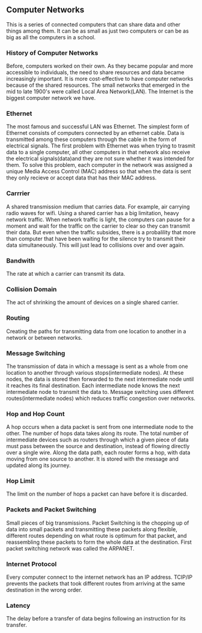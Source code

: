 ## Computer Networks
This is a series of connected computers that can share data and other things among them. It can be as small as just two computers or can be as big as all the computers in a school. 

### History of Computer Networks
Before, computers worked on their own. As they became popular and more accessible to individuals, the need to share resources and data became increasingly important. It is more cost-effective to have computer networks because of the shared resources.
The small networks that emerged in the mid to late 1900's were called Local Area Network(LAN).
The Internet is the biggest computer network we have.

### Ethernet
The most famous and successful LAN was Ethernet. The simplest form of Ethernet consists of computers connected by an ethernet cable. Data is transmitted among these computers through the cable in the form of electrical signals. The first problem with Ethernet was when trying to trasmit data to a single computer, all other computers in that network also receive the electrical signals(data)and they are not sure whether it was intended for them. To solve this problem, each computer in the network was assigned a unique Media Access Control (MAC) address so that when the data is sent they only recieve or accept data that has their MAC address. 

### Carrrier
A shared transmission medium that carries data. For example, air carrying radio waves for wifi.
Using a shared carrier has a big limitation, heavy network traffic. When network traffic is light, the computers can pause for a moment and wait for the traffic on the carrier to clear so they can transmit their data. But even when the traffic subsides, there is a probalility that more than computer that have been waiting for the silence try to transmit their data simultaneously. This will just lead to collisions over and over again.

### Bandwith
The rate at which a carrier can transmit its data.

### Collision Domain
The act of shrinking the amount of devices on a single shared carrier.

### Routing
Creating the paths for transmitting data from one location to another in a network or between networks.

### Message Switching
The transmission of data in which a message is sent as a whole from one location to another through various stops(intermediate nodes). At these nodes, the data is stored then forwarded to the next intermediate node until it reaches its final destination. Each intermediate node knows the next intermediate node to transmit the data to. Message switching uses different routes(intermediate nodes) which reduces traffic congestion over networks.

### Hop and Hop Count
A hop occurs when a data packet is sent from one intermediate node to the other. The number of hops data takes along its route. The total number of intermediate devices such as routers through which a given piece of data must pass between the source and destination, instead of flowing directly over a single wire. Along the data path, each router forms a hop, with data moving from one source to another. It is stored with the message and updated along its journey.

### Hop Limit
The limit on the number of hops a packet can have before it is discarded.

### Packets and Packet Switching
Small pieces of big transmissions. Packet Switching is the chopping up of data into small packets and transmitting these packets along flexible, different routes depending on what route is optimum for that packet, and reassembling these packets to form the whole data at the destination. First packet switching network was called the ARPANET. 

### Internet Protocol
Every computer connect to the internet network has an IP address. TCIP/IP prevents the packets that took different routes from arriving at the same destination in the wrong order. 

### Latency
The delay before a transfer of data begins following an instruction for its transfer.

